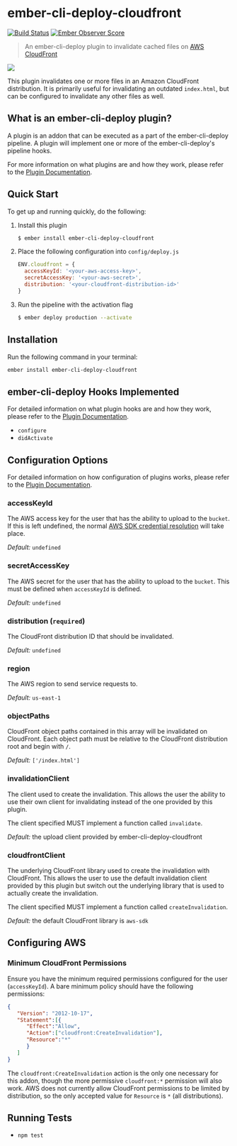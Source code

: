 # ember-cli-deploy-cloudfront
[![Build Status](https://travis-ci.org/kpfefferle/ember-cli-deploy-cloudfront.svg?branch=master)](https://travis-ci.org/kpfefferle/ember-cli-deploy-cloudfront)
[![Ember Observer Score](https://emberobserver.com/badges/ember-cli-deploy-cloudfront.svg)](https://emberobserver.com/addons/ember-cli-deploy-cloudfront)

> An ember-cli-deploy plugin to invalidate cached files on [AWS CloudFront](https://aws.amazon.com/cloudfront/)

![](https://ember-cli-deploy.github.io/ember-cli-deploy-version-badges/plugins/ember-cli-deploy-cloudfront.svg)

This plugin invalidates one or more files in an Amazon CloudFront distribution. It is primarily useful for invalidating an outdated `index.html`, but can be configured to invalidate any other files as well.

## What is an ember-cli-deploy plugin?

A plugin is an addon that can be executed as a part of the ember-cli-deploy pipeline. A plugin will implement one or more of the ember-cli-deploy's pipeline hooks.

For more information on what plugins are and how they work, please refer to the [Plugin Documentation][1].

## Quick Start

To get up and running quickly, do the following:

1. Install this plugin

    ```bash
    $ ember install ember-cli-deploy-cloudfront
    ```

1. Place the following configuration into `config/deploy.js`

    ```javascript
    ENV.cloudfront = {
      accessKeyId: '<your-aws-access-key>',
      secretAccessKey: '<your-aws-secret>',
      distribution: '<your-cloudfront-distribution-id>'
    }
    ```

1. Run the pipeline with the activation flag

    ```bash
    $ ember deploy production --activate
    ```

## Installation
Run the following command in your terminal:

```bash
ember install ember-cli-deploy-cloudfront
```

## ember-cli-deploy Hooks Implemented

For detailed information on what plugin hooks are and how they work, please refer to the [Plugin Documentation][1].

- `configure`
- `didActivate`

## Configuration Options

For detailed information on how configuration of plugins works, please refer to the [Plugin Documentation][1].

### accessKeyId

The AWS access key for the user that has the ability to upload to the `bucket`. If this is left undefined, the normal [AWS SDK credential resolution](https://docs.aws.amazon.com/AWSJavaScriptSDK/guide/node-configuring.html#Setting_AWS_Credentials) will take place.

*Default:* `undefined`

### secretAccessKey

The AWS secret for the user that has the ability to upload to the `bucket`. This must be defined when `accessKeyId` is defined.

*Default:* `undefined`

### distribution (`required`)

The CloudFront distribution ID that should be invalidated.

*Default:* `undefined`

### region

The AWS region to send service requests to.

*Default:* `us-east-1`

### objectPaths

CloudFront object paths contained in this array will be invalidated on CloudFront. Each object path must be relative to the CloudFront distribution root and begin with `/`.

*Default:* `['/index.html']`

### invalidationClient

The client used to create the invalidation. This allows the user the ability to use their own client for invalidating instead of the one provided by this plugin.

The client specified MUST implement a function called `invalidate`.

*Default:* the upload client provided by ember-cli-deploy-cloudfront

### cloudfrontClient

The underlying CloudFront library used to create the invalidation with CloudFront. This allows the user to use the default invalidation client provided by this plugin but switch out the underlying library that is used to actually create the invalidation.

The client specified MUST implement a function called `createInvalidation`.

*Default:* the default CloudFront library is `aws-sdk`

## Configuring AWS

### Minimum CloudFront Permissions

Ensure you have the minimum required permissions configured for the user (`accessKeyId`). A bare minimum policy should have the following permissions:

```json
{
   "Version": "2012-10-17",
   "Statement":[{
      "Effect":"Allow",
      "Action":["cloudfront:CreateInvalidation"],
      "Resource":"*"
      }
   ]
}
```

The `cloudfront:CreateInvalidation` action is the only one necessary for this addon, though the more permissive `cloudfront:*` permission will also work. AWS does not currently allow CloudFront permissions to be limited by distribution, so the only accepted value for `Resource` is `*` (all distributions).

## Running Tests

- `npm test`

[1]: http://ember-cli.github.io/ember-cli-deploy/plugins "Plugin Documentation"
